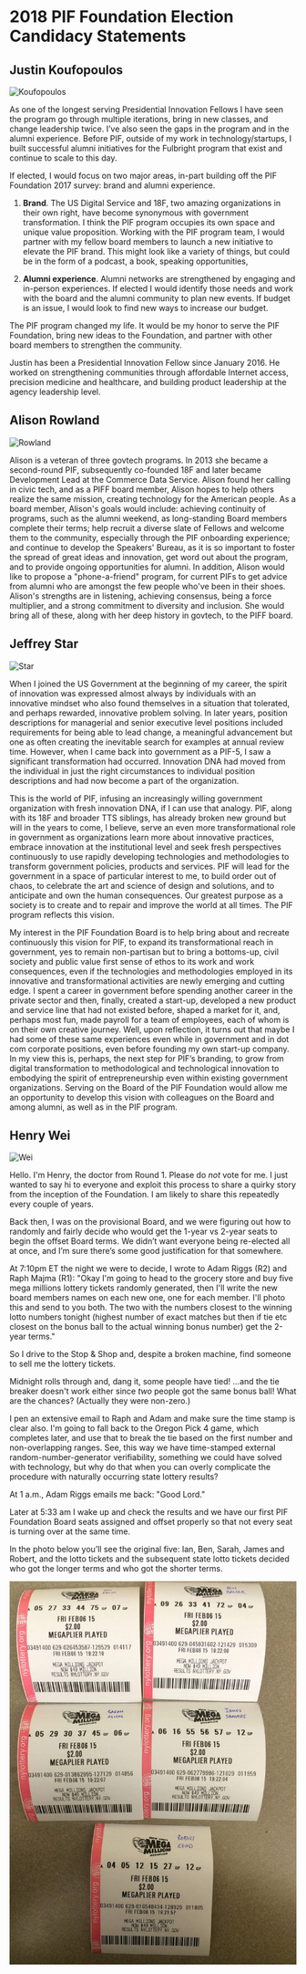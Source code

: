 # 2018 PIF Foundation Election Candidacy Statements

## Justin Koufopoulos

![Koufopoulos](https://media.licdn.com/dms/image/C4D03AQHytv0wcO6MRA/profile-displayphoto-shrink_800_800/0?e=1545264000&v=beta&t=AvC2mxa6b6GFDULfGcF6vSHXAowJY43C_qXmMt3fgnU)

As one of the longest serving Presidential Innovation Fellows I have seen the program go through multiple iterations, bring in new classes, and change leadership twice. I’ve also seen the gaps in the program and in the alumni experience. Before PIF, outside of my work in technology/startups, I built successful alumni initiatives for the Fulbright program that exist and continue to scale to this day.

If elected, I would focus on two major areas, in-part building off the PIF Foundation 2017 survey: brand and alumni experience.

1. **Brand**. The US Digital Service and 18F, two amazing organizations in their own right, have become synonymous with government transformation. I think the PIF program occupies its own space and unique value proposition. Working with the PIF program team, I would partner with my fellow board members to launch a new initiative to elevate the PIF brand. This might look like a variety of things, but could be in the form of a podcast, a book, speaking opportunities,

2. **Alumni experience**. Alumni networks are strengthened by engaging and in-person experiences. If elected I would identify those needs and work with the board and the alumni community to plan new events. If budget is an issue, I would look to find new ways to increase our budget.

The PIF program changed my life. It would be my honor to serve the PIF Foundation, bring new ideas to the Foundation,  and partner with other board members to strengthen the community.

Justin has been a Presidential Innovation Fellow since January 2016. He worked on strengthening communities through affordable Internet access, precision medicine and healthcare, and building product leadership at the agency leadership level.


## Alison Rowland

![Rowland](https://avatars1.githubusercontent.com/u/166715?s=460&v=4)

Alison is a veteran of three govtech programs. In 2013 she became a second-round PIF, subsequently co-founded 18F and later became Development Lead at the Commerce Data Service. Alison found her calling in civic tech, and as a PIFF board member, Alison hopes to help others realize the same mission, creating technology for the American people. As a board member, Alison's goals would include: achieving continuity of programs, such as the alumni weekend, as long-standing Board members complete their terms; help recruit a diverse slate of Fellows and welcome them to the community, especially through the PIF onboarding experience; and continue to develop the Speakers' Bureau, as it is so important to foster the spread of great ideas and innovation, get word out about the program, and to provide ongoing opportunities for alumni. In addition, Alison would like to propose a "phone-a-friend" program, for current PIFs to get advice from alumni who are amongst the few people who've been in their shoes. Alison's strengths are in listening, achieving consensus, being a force multiplier, and a strong commitment to diversity and inclusion. She would bring all of these, along with her deep history in govtech, to the PIFF board.

## Jeffrey Star

![Star](https://presidentialinnovationfellows.gov/assets/images/2017/starr-jeffrey-headshot.jpg)

When I joined the US Government at the beginning of my career, the spirit of innovation was expressed almost always by individuals with an innovative mindset who also found themselves in a situation that tolerated, and perhaps rewarded, innovative problem solving.  In later years, position descriptions for managerial and senior executive level positions included requirements for being able to lead change, a meaningful advancement but one as often creating the inevitable search for examples at annual review time.  However, when I came back into government as a PIF-5, I saw a significant transformation had occurred.  Innovation DNA had moved from the individual in just the right circumstances to individual position descriptions and had now become a part of the organization.  

This is the world of PIF, infusing an increasingly willing government organization with fresh innovation DNA, if I can use that analogy.  PIF, along with its 18F and broader TTS siblings, has already broken new ground but will in the years to come, I believe, serve an even more transformational role in government as organizations learn more about innovative practices, embrace innovation at the institutional level and seek fresh perspectives continuously to use rapidly developing technologies and methodologies to transform government policies, products and services.  PIF will lead for the government in a space of particular interest to me, to build order out of chaos, to celebrate the art and science of design and solutions, and to anticipate and own the human consequences.  Our greatest purpose as a society is to create and to repair and improve the world at all times.  The PIF program reflects this vision.  

My interest in the PIF Foundation Board is to help bring about and recreate continuously this vision for PIF, to expand its transformational reach in government, yes to remain non-partisan but to bring a bottoms-up, civil society and public value first sense of ethos to its work and work consequences, even if the technologies and methodologies employed in its innovative and transformational activities are newly emerging and cutting edge.  I spent a career in government before spending another career in the private sector and then, finally, created a start-up, developed a new product and service line that had not existed before, shaped a market for it, and, perhaps most fun, made payroll for a team of employees, each of whom is on their own creative journey. Well, upon reflection, it turns out that maybe I had some of these same experiences even while in government and in dot com corporate positions, even before founding my own start-up company.  In my view this is, perhaps, the next step for PIF’s branding, to grow from digital transformation to methodological and technological innovation to embodying the spirit of entrepreneurship even within existing government organizations.  Serving on the Board of the PIF Foundation would allow me an opportunity to develop this vision with colleagues on the Board and among alumni, as well as in the PIF program.

## Henry Wei

![Wei](https://media.licdn.com/dms/image/C4D03AQFHBQo3qRnCOQ/profile-displayphoto-shrink_800_800/0?e=1544054400&v=beta&t=8LGsJENH6EoHWg4Uovu-V_FGPFFG9SNQEm08fDNTn_4)

Hello. I'm Henry, the doctor from Round 1.  Please do *not* vote for me.  I just wanted to say hi to everyone and exploit this process to share a quirky story from the inception of the Foundation.  I am likely to share this repeatedly every couple of years.

Back then, I was on the provisional Board, and we were figuring out how to randomly and fairly decide who would get the 1-year vs 2-year seats to begin the offset Board terms.  We didn’t want everyone being re-elected all at once, and I’m sure there’s some good justification for that somewhere.

At 7:10pm ET the night we were to decide, I wrote to Adam Riggs (R2) and Raph Majma (R1):  "Okay I'm going to head to the grocery store and buy five mega millions lottery tickets randomly generated, then I'll write the new board members names on each new one, one for each member. I'll photo this and send to you both. The two with the numbers closest to the winning lotto numbers tonight (highest number of exact matches but then if tie etc closest on the bonus ball to the actual winning bonus number) get the 2-year terms."  

So I drive to the Stop & Shop and, despite a broken machine, find someone to sell me the lottery tickets.

Midnight rolls through and, dang it, some people have tied!  ...and the tie breaker doesn't work either since *two* people got the same bonus ball!  What are the chances?  (Actually they were non-zero.)

I pen an extensive email to Raph and Adam and make sure the time stamp is clear also.   I'm going to fall back to the Oregon Pick 4 game, which completes later, and use that to break the tie based on the first number and non-overlapping ranges.  See, this way we have time-stamped external random-number-generator verifiability, something we could have solved with technology, but why do that when you can overly
complicate the procedure with naturally occurring state lottery results?

At 1 a.m., Adam Riggs emails me back: "Good Lord."

Later at 5:33 am I wake up and check the results and we have our first PIF Foundation Board seats assigned and offset properly so that not every seat is turning over at the same time.  

In the photo below you’ll see the original five: Ian, Ben, Sarah, James and Robert, and the lotto tickets and the subsequent state lotto tickets decided who got the longer terms and who got the shorter terms.

![lotto](lotto.jpeg)
